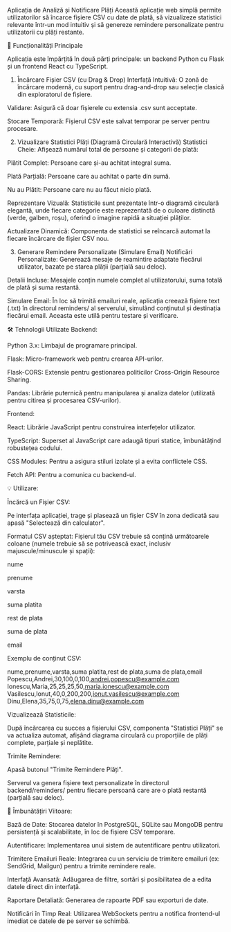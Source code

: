 Aplicația de Analiză și Notificare Plăți
Această aplicație web simplă permite utilizatorilor să încarce fișiere CSV cu date de plată, să vizualizeze statistici relevante într-un mod intuitiv și să genereze remindere personalizate pentru utilizatorii cu plăți restante.

🚀 Funcționalități Principale

Aplicația este împărțită în două părți principale: un backend Python cu Flask și un frontend React cu TypeScript.

1. Încărcare Fișier CSV (cu Drag & Drop)
   Interfață Intuitivă: O zonă de încărcare modernă, cu suport pentru drag-and-drop sau selecție clasică din exploratorul de fișiere.

Validare: Asigură că doar fișierele cu extensia .csv sunt acceptate.

Stocare Temporară: Fișierul CSV este salvat temporar pe server pentru procesare.

2. Vizualizare Statistici Plăți (Diagramă Circulară Interactivă)
   Statistici Cheie: Afișează numărul total de persoane și categorii de plată:

Plătit Complet: Persoane care și-au achitat integral suma.

Plată Parțială: Persoane care au achitat o parte din sumă.

Nu au Plătit: Persoane care nu au făcut nicio plată.

Reprezentare Vizuală: Statisticile sunt prezentate într-o diagramă circulară elegantă, unde fiecare categorie este reprezentată de o culoare distinctă (verde, galben, roșu), oferind o imagine rapidă a situației plăților.

Actualizare Dinamică: Componenta de statistici se reîncarcă automat la fiecare încărcare de fișier CSV nou.

3. Generare Remindere Personalizate (Simulare Email)
   Notificări Personalizate: Generează mesaje de reamintire adaptate fiecărui utilizator, bazate pe starea plății (parțială sau deloc).

Detalii Incluse: Mesajele conțin numele complet al utilizatorului, suma totală de plată și suma restantă.

Simulare Email: În loc să trimită emailuri reale, aplicația creează fișiere text (.txt) în directorul reminders/ al serverului, simulând conținutul și destinația fiecărui email. Aceasta este utilă pentru testare și verificare.

🛠️ Tehnologii Utilizate
Backend:

Python 3.x: Limbajul de programare principal.

Flask: Micro-framework web pentru crearea API-urilor.

Flask-CORS: Extensie pentru gestionarea politicilor Cross-Origin Resource Sharing.

Pandas: Librărie puternică pentru manipularea și analiza datelor (utilizată pentru citirea și procesarea CSV-urilor).

Frontend:

React: Librărie JavaScript pentru construirea interfețelor utilizator.

TypeScript: Superset al JavaScript care adaugă tipuri statice, îmbunătățind robustețea codului.

CSS Modules: Pentru a asigura stiluri izolate și a evita conflictele CSS.

Fetch API: Pentru a comunica cu backend-ul.

💡 Utilizare:

Încărcă un Fișier CSV:

Pe interfața aplicației, trage și plasează un fișier CSV în zona dedicată sau apasă "Selectează din calculator".

Formatul CSV așteptat: Fișierul tău CSV trebuie să conțină următoarele coloane (numele trebuie să se potrivească exact, inclusiv majuscule/minuscule și spații):

nume

prenume

varsta

suma platita

rest de plata

suma de plata

email

Exemplu de conținut CSV:

nume,prenume,varsta,suma platita,rest de plata,suma de plata,email
Popescu,Andrei,30,100,0,100,andrei.popescu@example.com
Ionescu,Maria,25,25,25,50,maria.ionescu@example.com
Vasilescu,Ionut,40,0,200,200,ionut.vasilescu@example.com
Dinu,Elena,35,75,0,75,elena.dinu@example.com

Vizualizează Statisticile:

După încărcarea cu succes a fișierului CSV, componenta "Statistici Plăți" se va actualiza automat, afișând diagrama circulară cu proporțiile de plăți complete, parțiale și neplătite.

Trimite Remindere:

Apasă butonul "Trimite Remindere Plăți".

Serverul va genera fișiere text personalizate în directorul backend/reminders/ pentru fiecare persoană care are o plată restantă (parțială sau deloc).

🚀 Îmbunătățiri Viitoare:

Bază de Date: Stocarea datelor în PostgreSQL, SQLite sau MongoDB pentru persistență și scalabilitate, în loc de fișiere CSV temporare.

Autentificare: Implementarea unui sistem de autentificare pentru utilizatori.

Trimitere Emailuri Reale: Integrarea cu un serviciu de trimitere emailuri (ex: SendGrid, Mailgun) pentru a trimite remindere reale.

Interfață Avansată: Adăugarea de filtre, sortări și posibilitatea de a edita datele direct din interfață.

Raportare Detaliată: Generarea de rapoarte PDF sau exporturi de date.

Notificări în Timp Real: Utilizarea WebSockets pentru a notifica frontend-ul imediat ce datele de pe server se schimbă.
